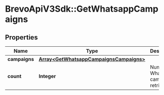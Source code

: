 # BrevoApiV3Sdk::GetWhatsappCampaigns

## Properties
Name | Type | Description | Notes
------------ | ------------- | ------------- | -------------
**campaigns** | [**Array&lt;GetWhatsappCampaignsCampaigns&gt;**](GetWhatsappCampaignsCampaigns.md) |  | [optional] 
**count** | **Integer** | Number of WhatsApp campaigns retrived | [optional] 



